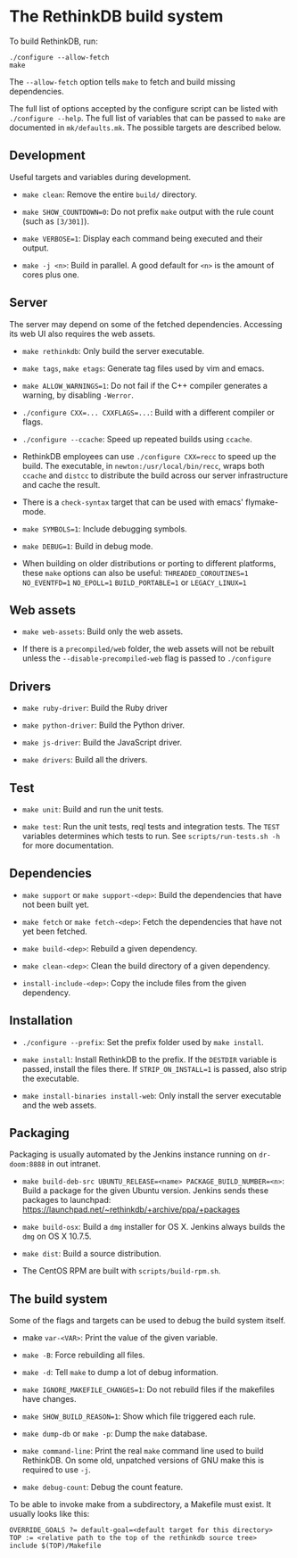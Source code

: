 The RethinkDB build system
==========================

To build RethinkDB, run:

```
./configure --allow-fetch
make
```

The `--allow-fetch` option tells `make` to fetch and build missing
dependencies.

The full list of options accepted by the configure script can be
listed with `./configure --help`. The full list of variables that can
be passed to `make` are documented in `mk/defaults.mk`. The possible
targets are described below.

Development
-----------

Useful targets and variables during development.

* `make clean`: Remove the entire `build/` directory.

* `make SHOW_COUNTDOWN=0`: Do not prefix `make` output with the rule
  count (such as `[3/301]`).

* `make VERBOSE=1`: Display each command being executed and their
  output.

* `make -j <n>`: Build in parallel. A good default for `<n>` is the
  amount of cores plus one.


Server
------

The server may depend on some of the fetched dependencies. Accessing
its web UI also requires the web assets.

* `make rethinkdb`: Only build the server executable.

* `make tags`, `make etags`: Generate tag files used by vim and emacs.

* `make ALLOW_WARNINGS=1`: Do not fail if the C++ compiler generates a
  warning, by disabling `-Werror`.

* `./configure CXX=... CXXFLAGS=...`: Build with a different compiler
  or flags.

* `./configure --ccache`: Speed up repeated builds using `ccache`.

* RethinkDB employees can use `./configure CXX=recc` to speed up the
  build. The executable, in `newton:/usr/local/bin/recc`, wraps both
  `ccache` and `distcc` to distribute the build across our server
  infrastructure and cache the result.

* There is a `check-syntax` target that can be used with emacs'
  flymake-mode.

* `make SYMBOLS=1`: Include debugging symbols.

* `make DEBUG=1`: Build in debug mode.

* When building on older distributions or porting to different
  platforms, these `make` options can also be useful:
  `THREADED_COROUTINES=1` `NO_EVENTFD=1` `NO_EPOLL=1`
  `BUILD_PORTABLE=1` or `LEGACY_LINUX=1`


Web assets
----------

* `make web-assets`: Build only the web assets.

* If there is a `precompiled/web` folder, the web assets will not be
  rebuilt unless the `--disable-precompiled-web` flag is passed to
  `./configure`


Drivers
-------

* `make ruby-driver`: Build the Ruby driver

* `make python-driver`: Build the Python driver.

* `make js-driver`: Build the JavaScript driver.

* `make drivers`: Build all the drivers.


Test
---

* `make unit`: Build and run the unit tests.

* `make test`: Run the unit tests, reql tests and integration
  tests. The `TEST` variables determines which tests to run. See
  `scripts/run-tests.sh -h` for more documentation.


Dependencies
---

* `make support` or `make support-<dep>`: Build the dependencies that
  have not been built yet.

* `make fetch` or `make fetch-<dep>`: Fetch the dependencies that have
  not yet been fetched.

* `make build-<dep>`: Rebuild a given dependency.

* `make clean-<dep>`: Clean the build directory of a given dependency.

* `install-include-<dep>`: Copy the include files from the given
  dependency.


Installation
---

* `./configure --prefix`: Set the prefix folder used by `make install`.

* `make install`: Install RethinkDB to the prefix. If the `DESTDIR`
  variable is passed, install the files there. If `STRIP_ON_INSTALL=1`
  is passed, also strip the executable.

* `make install-binaries install-web`: Only install the server
  executable and the web assets.


Packaging
---

Packaging is usually automated by the Jenkins instance running on
`dr-doom:8888` in out intranet.

* `make build-deb-src UBUNTU_RELEASE=<name> PACKAGE_BUILD_NUMBER=<n>`:
  Build a package for the given Ubuntu version. Jenkins sends these
   packages to launchpad:
   https://launchpad.net/~rethinkdb/+archive/ppa/+packages

 * `make build-osx`: Build a `dmg` installer for OS X. Jenkins always
   builds the `dmg` on OS X 10.7.5.

 * `make dist`: Build a source distribution.

 * The CentOS RPM are built with `scripts/build-rpm.sh`.


The build system
----------------

Some of the flags and targets can be used to debug the build system
itself.

* make `var-<VAR>`: Print the value of the given variable.

* `make -B`: Force rebuilding all files.

* `make -d`: Tell `make` to dump a lot of debug information.

* `make IGNORE_MAKEFILE_CHANGES=1`: Do not rebuild files if the
  makefiles have changes.

* `make SHOW_BUILD_REASON=1`: Show which file triggered each rule.

* `make dump-db` or `make -p`: Dump the `make` database.

* `make command-line`: Print the real `make` command line used to
  build RethinkDB. On some old, unpatched versions of GNU make this is
  required to use `-j`.

* `make debug-count`: Debug the count feature.

To be able to invoke make from a subdirectory, a Makefile must exist.
It usually looks like this:

```
OVERRIDE_GOALS ?= default-goal=<default target for this directory>
TOP := <relative path to the top of the rethinkdb source tree>
include $(TOP)/Makefile
```

